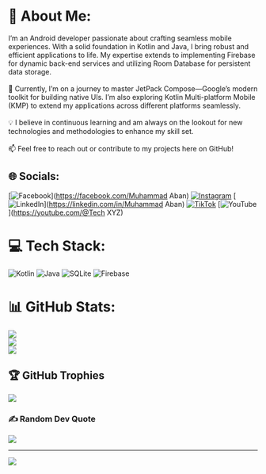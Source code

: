 # 💫 About Me:
I’m an Android developer passionate about crafting seamless mobile experiences. With a solid foundation in Kotlin and Java, I bring robust and efficient applications to life. My expertise extends to implementing Firebase for dynamic back-end services and utilizing Room Database for persistent data storage.<br><br>🌱 Currently, I’m on a journey to master JetPack Compose—Google’s modern toolkit for building native UIs. I’m also exploring Kotlin Multi-platform Mobile (KMP) to extend my applications across different platforms seamlessly.<br><br>💡 I believe in continuous learning and am always on the lookout for new technologies and methodologies to enhance my skill set.<br><br>📫 Feel free to reach out or contribute to my projects here on GitHub!


## 🌐 Socials:
[![Facebook](https://img.shields.io/badge/Facebook-%231877F2.svg?logo=Facebook&logoColor=white)](https://facebook.com/Muhammad Aban) [![Instagram](https://img.shields.io/badge/Instagram-%23E4405F.svg?logo=Instagram&logoColor=white)](https://instagram.com/ch_m_aban) [![LinkedIn](https://img.shields.io/badge/LinkedIn-%230077B5.svg?logo=linkedin&logoColor=white)](https://linkedin.com/in/Muhammad Aban) [![TikTok](https://img.shields.io/badge/TikTok-%23000000.svg?logo=TikTok&logoColor=white)](https://tiktok.com/@chAban65) [![YouTube](https://img.shields.io/badge/YouTube-%23FF0000.svg?logo=YouTube&logoColor=white)](https://youtube.com/@Tech XYZ) 

# 💻 Tech Stack:
![Kotlin](https://img.shields.io/badge/kotlin-%237F52FF.svg?style=for-the-badge&logo=kotlin&logoColor=white) ![Java](https://img.shields.io/badge/java-%23ED8B00.svg?style=for-the-badge&logo=openjdk&logoColor=white) ![SQLite](https://img.shields.io/badge/sqlite-%2307405e.svg?style=for-the-badge&logo=sqlite&logoColor=white) ![Firebase](https://img.shields.io/badge/Firebase-039BE5?style=for-the-badge&logo=Firebase&logoColor=white)
# 📊 GitHub Stats:
![](https://github-readme-stats.vercel.app/api?username=Aban3049&theme=dark&hide_border=false&include_all_commits=false&count_private=false)<br/>
![](https://github-readme-streak-stats.herokuapp.com/?user=Aban3049&theme=dark&hide_border=false)<br/>
![](https://github-readme-stats.vercel.app/api/top-langs/?username=Aban3049&theme=dark&hide_border=false&include_all_commits=false&count_private=false&layout=compact)

## 🏆 GitHub Trophies
![](https://github-profile-trophy.vercel.app/?username=Aban3049&theme=radical&no-frame=false&no-bg=true&margin-w=4)

### ✍️ Random Dev Quote
![](https://quotes-github-readme.vercel.app/api?type=horizontal&theme=radical)

---
[![](https://visitcount.itsvg.in/api?id=Aban3049&icon=0&color=0)](https://visitcount.itsvg.in)

<!-- Proudly created with GPRM ( https://gprm.itsvg.in ) -->
